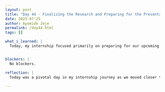 ```yaml
---
layout: post
title: "Day 44 - Finalizing the Research and Preparing for the Presentation"
date: 2025-07-25
author: Ayomide Jeje
permalink: /day44.html
tags: []

what_i_learned: |
  Today, my internship focused primarily on preparing for our upcoming presentation and refining key components of the research project. It was an important day, as we worked to finalize the methodology, solidify our findings, and ensure that we would be ready to present our progress clearly and professionally. The first task of the day was dedicated to fine-tuning our presentation. I spent considerable time working on the slides, focusing on ensuring that the structure was cohesive and logical. The goal was to explain our methodology clearly and make the results easily understandable for a diverse audience. I reviewed the key components of our research, such as the ECG preprocessing steps, including the wavelet denoising and bandpass filtering techniques. I also highlighted the feature extraction process, ensuring that the audience would understand the importance of each step in improving the model’s accuracy. Additionally, I made sure that the visuals, such as graphs and sample outputs from the models, were well-integrated into the presentation to help illustrate the results effectively. Later in the day, I had a valuable meeting with my professor. This was an opportunity to review our progress and receive feedback on the research. We discussed the methodologies we had been implementing, such as the denoising techniques and feature extraction, and the professor provided valuable suggestions for optimizing the models further. The feedback was particularly useful in shaping the final stages of our project and the presentation. One of the key points discussed was the level of detail we should include in our presentation. The professor encouraged us to focus on explaining the significance of our methods in a concise way, ensuring the audience would grasp the importance without getting bogged down in technical jargon. This guidance was instrumental in helping us craft a clear and impactful presentation.


blockers: |
  No blockers.

reflection: |
  Today was a pivotal day in my internship journey as we moved closer to finalizing our research project and preparing for the presentation. I spent the day refining our work and reflecting on the progress we've made so far. The most significant part of the day was focusing on the presentation preparation, which allowed me to think deeply about how to effectively communicate the complexities of our project. The first task I tackled was working on the presentation slides. It was an opportunity to synthesize everything we’ve done so far and think critically about how to present our methodology and results in a way that was clear and accessible. I realized that while the technical details are crucial, the ability to break them down in a way that makes sense to a broader audience is just as important. I spent time ensuring that each step of our ECG preprocessing process—particularly the wavelet denoising and bandpass filtering techniques—was explained concisely. I found myself focusing on the visuals and graphs, making sure they weren’t just included for decoration, but that they served to help tell the story of our research. Later, I had a meeting with my professor, which turned out to be incredibly helpful. I reflected on the feedback I received and how much it shaped the way I viewed our project. The professor encouraged us to think about the bigger picture and reminded us that while the technical aspects were important, our audience needed to understand the real-world application of our research. This advice really made me think about the way I was framing our results. It also made me realize how critical it is to distill our complex work into key takeaways that our audience could easily grasp. It was a reminder that we should always be asking: "What is the impact of this work, and how does it matter?
  
---
```

